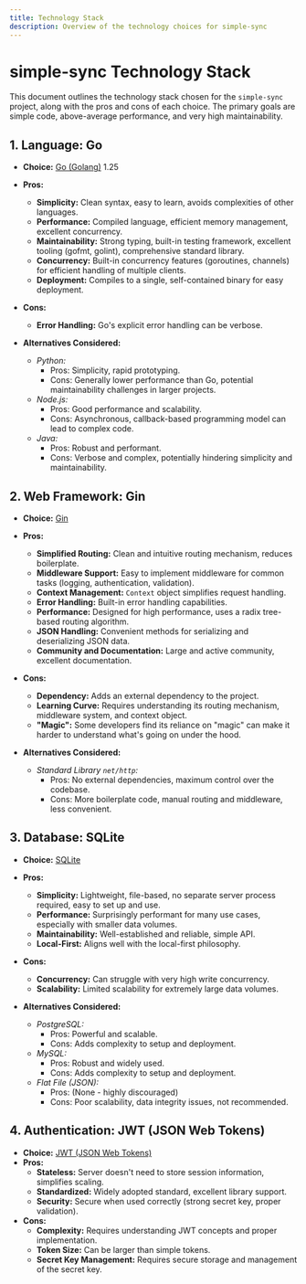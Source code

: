 ```yaml
---
title: Technology Stack
description: Overview of the technology choices for simple-sync
---
```


# simple-sync Technology Stack

This document outlines the technology stack chosen for the `simple-sync` project, along with the pros and cons of each choice. The primary goals are simple code, above-average performance, and very high maintainability.

## 1. Language: Go

*   **Choice:** [Go (Golang)](https://go.dev/) 1.25
*   **Pros:**
    *   **Simplicity:** Clean syntax, easy to learn, avoids complexities of other languages.
    *   **Performance:** Compiled language, efficient memory management, excellent concurrency.
    *   **Maintainability:** Strong typing, built-in testing framework, excellent tooling (gofmt, golint), comprehensive standard library.
    *   **Concurrency:** Built-in concurrency features (goroutines, channels) for efficient handling of multiple clients.
    *   **Deployment:** Compiles to a single, self-contained binary for easy deployment.
*   **Cons:**
    *   **Error Handling:** Go's explicit error handling can be verbose.

*   **Alternatives Considered:**
    *   *Python:*
        *   Pros: Simplicity, rapid prototyping.
        *   Cons: Generally lower performance than Go, potential maintainability challenges in larger projects.
    *   *Node.js:*
        *   Pros: Good performance and scalability.
        *   Cons: Asynchronous, callback-based programming model can lead to complex code.
    *   *Java:*
        *   Pros: Robust and performant.
        *   Cons: Verbose and complex, potentially hindering simplicity and maintainability.

## 2. Web Framework: Gin

*   **Choice:** [Gin](https://github.com/gin-gonic/gin)
*   **Pros:**
    *   **Simplified Routing:** Clean and intuitive routing mechanism, reduces boilerplate.
    *   **Middleware Support:** Easy to implement middleware for common tasks (logging, authentication, validation).
    *   **Context Management:** `Context` object simplifies request handling.
    *   **Error Handling:** Built-in error handling capabilities.
    *   **Performance:** Designed for high performance, uses a radix tree-based routing algorithm.
    *   **JSON Handling:** Convenient methods for serializing and deserializing JSON data.
    *   **Community and Documentation:** Large and active community, excellent documentation.
*   **Cons:**
    *   **Dependency:** Adds an external dependency to the project.
    *   **Learning Curve:** Requires understanding its routing mechanism, middleware system, and context object.
    *   **"Magic":** Some developers find its reliance on "magic" can make it harder to understand what's going on under the hood.

*   **Alternatives Considered:**
    *   *Standard Library `net/http`:*
        *   Pros: No external dependencies, maximum control over the codebase.
        *   Cons: More boilerplate code, manual routing and middleware, less convenient.

## 3. Database: SQLite

*   **Choice:** [SQLite](https://www.sqlite.org/index.html)
*   **Pros:**
    *   **Simplicity:** Lightweight, file-based, no separate server process required, easy to set up and use.
    *   **Performance:** Surprisingly performant for many use cases, especially with smaller data volumes.
    *   **Maintainability:** Well-established and reliable, simple API.
    *   **Local-First:** Aligns well with the local-first philosophy.
*   **Cons:**
    *   **Concurrency:** Can struggle with very high write concurrency.
    *   **Scalability:** Limited scalability for extremely large data volumes.

*   **Alternatives Considered:**
    *   *PostgreSQL:*
        *   Pros: Powerful and scalable.
        *   Cons: Adds complexity to setup and deployment.
    *   *MySQL:*
        *   Pros: Robust and widely used.
        *   Cons: Adds complexity to setup and deployment.
    *   *Flat File (JSON):*
        *   Pros: (None - highly discouraged)
        *   Cons: Poor scalability, data integrity issues, not recommended.

## 4. Authentication: JWT (JSON Web Tokens)

*   **Choice:** [JWT (JSON Web Tokens)](https://jwt.io/)
*   **Pros:**
    *   **Stateless:** Server doesn't need to store session information, simplifies scaling.
    *   **Standardized:** Widely adopted standard, excellent library support.
    *   **Security:** Secure when used correctly (strong secret key, proper validation).
*   **Cons:**
    *   **Complexity:** Requires understanding JWT concepts and proper implementation.
    *   **Token Size:** Can be larger than simple tokens.
    *   **Secret Key Management:** Requires secure storage and management of the secret key.
